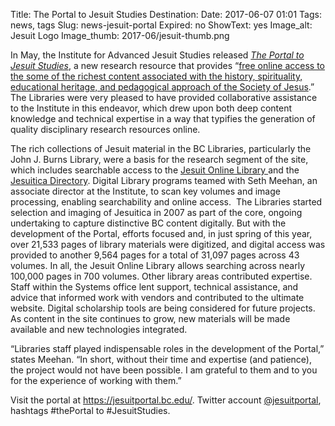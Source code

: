 Title: The Portal to Jesuit Studies
Destination: 
Date: 2017-06-07 01:01 
Tags: news, tags 
Slug: news-jesuit-portal
Expired: no
ShowText: yes
Image_alt: Jesuit Logo
Image_thumb: 2017-06/jesuit-thumb.png

<p>In May, the Institute for Advanced Jesuit Studies released <a href="https://jesuitportal.bc.edu/"><em>The </em></a><a href="https://jesuitportal.bc.edu/"><em>Portal to Jesuit Studies</em></a>, a new research resource that provides &ldquo;<a href="https://jesuitportal.bc.edu/about/collaborators/">free   online access to the some of the richest content associated with the   history, spirituality, educational heritage, and pedagogical approach of   the Society of Jesus</a>.&rdquo;  The Libraries were very pleased to have   provided collaborative assistance to the Institute in this endeavor,   which drew upon both deep content knowledge and technical expertise in a   way that typifies the generation of quality disciplinary research   resources online.</p>

<p>The rich collections of Jesuit material in the BC Libraries,   particularly the John J. Burns Library, were a basis for the research   segment of the site, which includes searchable access to the <a href="https://jesuitportal.bc.edu/research/jesuit-online-library/">Jesuit Online Library </a>and the <a href="https://jesuitportal.bc.edu/research/jesuitica/">Jesuitica Directory</a>.   Digital Library programs teamed with Seth Meehan, an associate director   at the Institute, to scan key volumes and image processing, enabling   searchability and online access.  The Libraries started selection and   imaging of Jesuitica in 2007 as part of the core, ongoing undertaking to   capture distinctive BC content digitally. But with the development of   the Portal, efforts focused and, in just spring of this year, over   21,533 pages of library materials were digitized, and digital access was   provided to another 9,564 pages for a total of 31,097 pages across 43   volumes. In all, the Jesuit Online Library allows searching across   nearly 100,000 pages in 700 volumes. Other library areas contributed   expertise. Staff within the Systems office lent support, technical   assistance, and advice that informed work with vendors and contributed   to the ultimate website. Digital scholarship tools are being considered   for future projects. As content in the site continues to grow, new   materials will be made available and new technologies integrated.</p>

<p>&ldquo;Libraries staff played indispensable roles in the development of the   Portal,&rdquo; states Meehan. &ldquo;In short, without their time and expertise   (and patience), the project would not have been possible. I am grateful   to them and to you for the experience of working with them.&rdquo;</p>
<p>Visit the portal at <a href="https://jesuitportal.bc.edu/">https://jesuitportal.bc.edu/</a>. Twitter account <a href="https://twitter.com/JesuitPortal">@jesuitportal</a>, hashtags #thePortal to #JesuitStudies.</p>